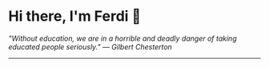 <h1>Hi there, I'm Ferdi 👋</h1>

<p><em>
  "Without education, we are in a horrible and deadly danger of taking educated people seriously." — Gilbert Chesterton
</em></p>

---
